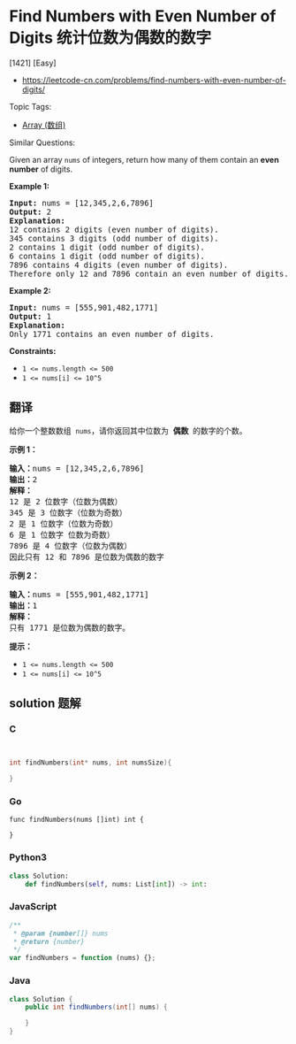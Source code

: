 # Find Numbers with Even Number of Digits 统计位数为偶数的数字

[1421] [Easy]

- https://leetcode-cn.com/problems/find-numbers-with-even-number-of-digits/

Topic Tags:

- [Array (数组)](https://leetcode-cn.com/tag/array/)

Similar Questions:

Given an array `nums` of integers, return how many of them contain an **even number** of digits.

**Example 1:**

<pre><strong>Input:</strong> nums = [12,345,2,6,7896]
<strong>Output:</strong> 2
<strong>Explanation: 
</strong>12 contains 2 digits (even number of digits).&nbsp;
345 contains 3 digits (odd number of digits).&nbsp;
2 contains 1 digit (odd number of digits).&nbsp;
6 contains 1 digit (odd number of digits).&nbsp;
7896 contains 4 digits (even number of digits).&nbsp;
Therefore only 12 and 7896 contain an even number of digits.
</pre>

**Example 2:**

<pre><strong>Input:</strong> nums = [555,901,482,1771]
<strong>Output:</strong> 1 
<strong>Explanation: </strong>
Only 1771 contains an even number of digits.
</pre>

**Constraints:**

- `1 <= nums.length <= 500`
- `1 <= nums[i] <= 10^5`

## 翻译

给你一个整数数组  `nums`，请你返回其中位数为  **偶数**  的数字的个数。

**示例 1：**

<pre><strong>输入：</strong>nums = [12,345,2,6,7896]
<strong>输出：</strong>2
<strong>解释：
</strong>12 是 2 位数字（位数为偶数）&nbsp;
345 是 3 位数字（位数为奇数）&nbsp;&nbsp;
2 是 1 位数字（位数为奇数）&nbsp;
6 是 1 位数字 位数为奇数）&nbsp;
7896 是 4 位数字（位数为偶数）&nbsp;&nbsp;
因此只有 12 和 7896 是位数为偶数的数字
</pre>

**示例 2：**

<pre><strong>输入：</strong>nums = [555,901,482,1771]
<strong>输出：</strong>1 
<strong>解释： </strong>
只有 1771 是位数为偶数的数字。
</pre>

**提示：**

- `1 <= nums.length <= 500`
- `1 <= nums[i] <= 10^5`

## solution 题解

### C

```c


int findNumbers(int* nums, int numsSize){

}
```

### Go

```golang
func findNumbers(nums []int) int {

}
```

### Python3

```python
class Solution:
    def findNumbers(self, nums: List[int]) -> int:
```

### JavaScript

```javascript
/**
 * @param {number[]} nums
 * @return {number}
 */
var findNumbers = function (nums) {};
```

### Java

```java
class Solution {
    public int findNumbers(int[] nums) {

    }
}
```
